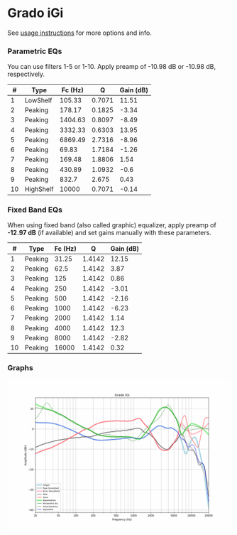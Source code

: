 # Grado iGi
See [usage instructions](https://github.com/jaakkopasanen/AutoEq#usage) for more options and info.

### Parametric EQs
You can use filters 1-5 or 1-10. Apply preamp of -10.98 dB or -10.98 dB, respectively.

|   # | Type      |   Fc (Hz) |      Q |   Gain (dB) |
|-----|-----------|-----------|--------|-------------|
|   1 | LowShelf  |    105.33 | 0.7071 |       11.51 |
|   2 | Peaking   |    178.17 | 0.1825 |       -3.34 |
|   3 | Peaking   |   1404.63 | 0.8097 |       -8.49 |
|   4 | Peaking   |   3332.33 | 0.6303 |       13.95 |
|   5 | Peaking   |   6869.49 | 2.7316 |       -8.96 |
|   6 | Peaking   |     69.83 | 1.7184 |       -1.26 |
|   7 | Peaking   |    169.48 | 1.8806 |        1.54 |
|   8 | Peaking   |    430.89 | 1.0932 |       -0.6  |
|   9 | Peaking   |    832.7  | 2.675  |        0.43 |
|  10 | HighShelf |  10000    | 0.7071 |       -0.14 |

### Fixed Band EQs
When using fixed band (also called graphic) equalizer, apply preamp of **-12.97 dB** (if available) and set gains manually with these parameters.

|   # | Type    |   Fc (Hz) |      Q |   Gain (dB) |
|-----|---------|-----------|--------|-------------|
|   1 | Peaking |     31.25 | 1.4142 |       12.15 |
|   2 | Peaking |     62.5  | 1.4142 |        3.87 |
|   3 | Peaking |    125    | 1.4142 |        0.86 |
|   4 | Peaking |    250    | 1.4142 |       -3.01 |
|   5 | Peaking |    500    | 1.4142 |       -2.16 |
|   6 | Peaking |   1000    | 1.4142 |       -6.23 |
|   7 | Peaking |   2000    | 1.4142 |        1.14 |
|   8 | Peaking |   4000    | 1.4142 |       12.3  |
|   9 | Peaking |   8000    | 1.4142 |       -2.82 |
|  10 | Peaking |  16000    | 1.4142 |        0.32 |

### Graphs
![](./Grado%20iGi.png)
